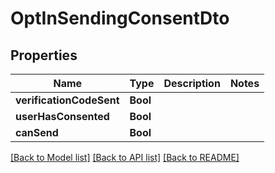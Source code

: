 # OptInSendingConsentDto

## Properties
Name | Type | Description | Notes
------------ | ------------- | ------------- | -------------
**verificationCodeSent** | **Bool** |  | 
**userHasConsented** | **Bool** |  | 
**canSend** | **Bool** |  | 

[[Back to Model list]](../README#documentation-for-models) [[Back to API list]](../README#documentation-for-api-endpoints) [[Back to README]](../README)


